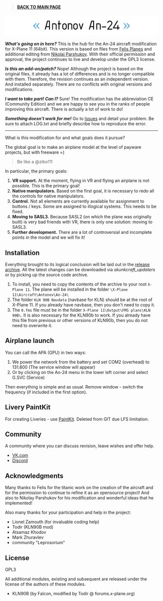 >**[BACK TO MAIN PAGE](https://github.com/mixMugz/An-24)**

<h4 align="center">
  <img alt="Antonov An-24" src="readme-head-en.png">
</h4>

***What's going on in here?*** This is the hub for the An-24 aircraft modification for X-Plane 11 (64bit).
This version is based on files from [Felis Planes](http://felis-planes.com/) and additional editing from [Nikolai Parshukov](https://github.com/parshukov/An24-Felis-for-XP11).
With their official permission and approval, the project continues to live and develop under the GPL3 license.

***Is this an add-on/patch?*** Nope! Although the project is based on the original files, it already has a lot of differences and is no longer compatible with them. Therefore, the revision continues as an independent version. And installed separately. There are no conflicts with original versions and modifications.

***I want to take part! Can I?*** Sure! The modification has the abbreviation CE (Community Edition) and we are happy to see you in the ranks of people improving this aircraft. There is actually a lot of work to do!

***Something doesn't work for me!*** Go to [Issues](https://github.com/mixMugz/An-24/issues) and detail your problem. Be sure to attach LOG.txt and briefly describe how to reproduce the error.

---

What is this modification for and what goals does it pursue?

The global goal is to make an airplane model at the level of payware projects, but with freeware =)
>Be like a @zibo!11

In particular, the primary goals:

1. **VR support.** At the moment, flying in VR and flying an airplane is not possible. This is the primary goal!
2. **Native manipulators.** Based on the first goal, it is necessary to redo all the controls for native manipulators.
3. **Control.** Not all elements are currently available for assignment to buttons / keys. Some are assigned to illogical systems. This needs to be fixed.
4. **Moving to SASL3.** Because SASL2 (on which the plane was originally built) is very bad friends with VR, there is only one solution: moving to SASL3.
5. **Further development.** There are a lot of controversial and incomplete points in the model and we will fix it!

## Installation

Everything brought to its logical conclusion will be laid out in the [release archive](https://github.com/mixMugz/An-24/releases). All the latest changes can be downloaded via *skunkcraft_updaters* or by picking up the source code archive.

1. To install, you need to copy the contents of the archive to your root `X-Plane 11`. The plane will be installed in the folder `\X-Plane 11\Aircraft\Antonov\An-24\`
2. The folder `KLN 90B Navdata` (navbase for KLN) should be at the root of X-Plane 11. If you already have navbase, then you don't need to copy it.
3. The `0.fms` file must be in the folder `X-Plane 11\Output\FMS plans\KLN 90B\`. It is also necessary for the KLN90b to work. If you already have this file from previous or other versions of KLN90b, then you do not need to overwrite it.

## Airplane launch

You can call the APA (GPU) in two ways:

1. We power the network from the battery and set COM2 (overhead) to 131.800 (The service window will appear)
2. Or by clicking on the An-24 menu in the lower left corner and select G.SVC (Service)

Then everything is simple and as usual. Remove window - switch the frequency (if included in the first option).

## Livery PaintKit

For creating Liveries - use [PaintKit](http://update.hdz.ru/files/an24-paintkit.7z). Deleted from GIT due LFS limitation.

## Community

A community where you can discuss revision, leave wishes and offer help.

- [VK.com](https://vk.com/an24_ce)
- [Discord](https://discord.gg/tAfXsqV)

## Acknowledgments

Many thanks to Felis for the titanic work on the creation of the aircraft and for the permission to continue to refine it as an opensource project! And also to Nikolay Parshukov for his modification and wonderful ideas that he implemented!

Also many thanks for your participation and help in the project:

- Lionel Zamouth (for invaluable coding help)
- Todir (KLN90B mod)
- Atsamaz Khodov
- Mark Zhuravlev
- community "Leprosorium"

## License

GPL3

All additional modules, existing and subsequent are released under the license of the authors of these modules.
- KLN90B (by Falcon, modified by Todir @ forums.x-plane.org)

